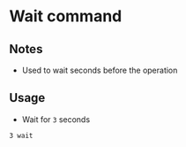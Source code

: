 # Wait command

## Notes
* Used to wait seconds before the operation

## Usage
* Wait for `3` seconds
```
3 wait
```